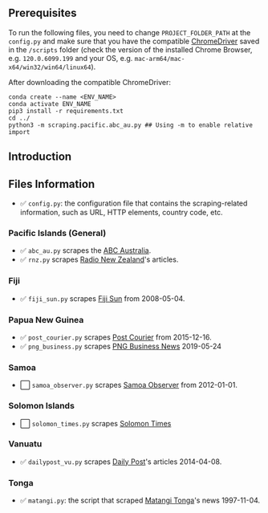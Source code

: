 ## Prerequisites

To run the following files, you need to change `PROJECT_FOLDER_PATH` at the `config.py` and make sure that you have the compatible [ChromeDriver](https://googlechromelabs.github.io/chrome-for-testing/) saved in the `/scripts` folder (check the version of the installed Chrome Browser, e.g. `120.0.6099.199` and your OS, e.g. `mac-arm64/mac-x64/win32/win64/linux64`).

After downloading the compatible ChromeDriver:

```
conda create --name <ENV_NAME>
conda activate ENV_NAME
pip3 install -r requirements.txt
cd ../
python3 -m scraping.pacific.abc_au.py ## Using -m to enable relative import
```

## Introduction




## Files Information

- :white_check_mark: `config.py`: the configuration file that contains the scraping-related information, such as URL, HTTP elements, country code, etc.

### Pacific Islands (General)

- :white_check_mark: `abc_au.py` scrapes the [ABC Australia](https://www.abc.net.au/).
- :white_check_mark: `rnz.py` scrapes [Radio New Zealand](https://www.rnz.co.nz/)'s articles.

### Fiji

- :white_check_mark: `fiji_sun.py` scrapes [Fiji Sun](https://fijisun.com.fj/) from 2008-05-04.

### Papua New Guinea

- :white_check_mark: `post_courier.py` scrapes [Post Courier](https://www.postcourier.com.pg/) from 2015-12-16.
- :white_check_mark: `png_business.py` scrapes [PNG Business News](https://www.pngbusinessnews.com/) 2019-05-24

### Samoa

- :white_large_square: `samoa_observer.py` scrapes [Samoa Observer](https://www.samoaobserver.ws/) from 2012-01-01.

### Solomon Islands

- :white_large_square: `solomon_times.py` scrapes [Solomon Times](https://www.solomontimes.com/)

### Vanuatu

- :white_check_mark: `dailypost_vu.py` scrapes [Daily Post](https://www.dailypost.vu/)'s articles 2014-04-08.

### Tonga

- :white_check_mark: `matangi.py`: the script that scraped [Matangi Tonga](https://matangitonga.to)'s news 1997-11-04.
